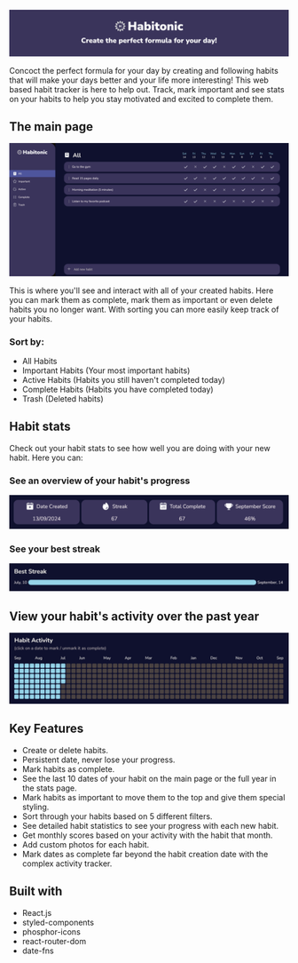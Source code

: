 ![](./src/assets/screenshots/heading.png)

Concoct the perfect formula for your day by creating and following habits that will make your days 
better and your life more interesting! This web based habit tracker is here to help out. Track, mark important and see stats on
your habits to help you stay motivated and excited to complete them.

## The main page
![](./src/assets/screenshots/Habits.png)

This is where you'll see and interact with all of your created habits. Here you can mark them as complete, mark them as important or 
even delete habits you no longer want. With sorting you can more easily keep track of your habits. 

### Sort by:

- All Habits
- Important Habits (Your most important habits)
- Active Habits (Habits you still haven't completed today)
- Complete Habits (Habits you have completed today)
- Trash (Deleted habits)

## Habit stats

Check out your habit stats to see how well you are doing with your new habit. Here you can:

### See an overview of your habit's progress
![](./src/assets/screenshots/Overview.png)

### See your best streak
![](./src/assets/screenshots/Streak.png)

## View your habit's activity over the past year
![](./src/assets/screenshots/Activity.png)

## Key Features

- Create or delete habits.
- Persistent date, never lose your progress.
- Mark habits as complete.
- See the last 10 dates of your habit on the main page or the full year in the stats page.
- Mark habits as important to move them to the top and give them special styling.
- Sort through your habits based on 5 different filters.
- See detailed habit statistics to see your progress with each new habit.
- Get monthly scores based on your activity with the habit that month.
- Add custom photos for each habit.
- Mark dates as complete far beyond the habit creation date with the complex activity tracker.

## Built with

- React.js
- styled-components
- phosphor-icons
- react-router-dom
- date-fns
